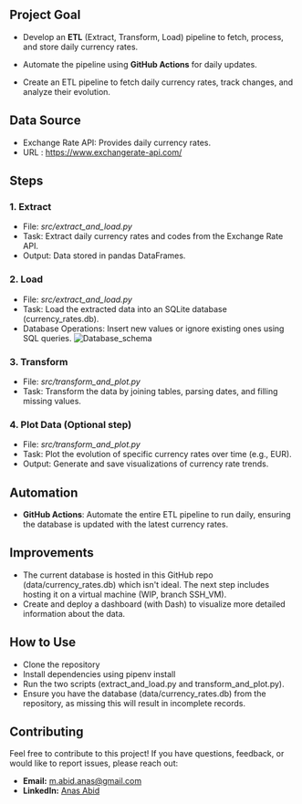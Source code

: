 ## Project Goal
* Develop an **ETL** (Extract, Transform, Load) pipeline to fetch, process, and store daily currency rates.
* Automate the pipeline using **GitHub Actions** for daily updates.

* Create an ETL pipeline to fetch daily currency rates, track changes, and analyze their evolution.

## Data Source
* Exchange Rate API: Provides daily currency rates.
* URL : https://www.exchangerate-api.com/

## Steps
### 1. Extract
* File: *src/extract_and_load.py*
* Task: Extract daily currency rates and codes from the Exchange Rate API.
* Output: Data stored in pandas DataFrames.
### 2. Load
* File: *src/extract_and_load.py*
* Task: Load the extracted data into an SQLite database (currency_rates.db).
* Database Operations: Insert new values or ignore existing ones using SQL queries.
![Database_schema](https://github.com/MrAnasAbid/Currency_rate_extractor/assets/115592120/f869ed1c-5beb-41db-8135-5de21fdc2ee3)

### 3. Transform
* File: *src/transform_and_plot.py*
* Task: Transform the data by joining tables, parsing dates, and filling missing values.
### 4. Plot Data (Optional step)
* File: *src/transform_and_plot.py*
* Task: Plot the evolution of specific currency rates over time (e.g., EUR).
* Output: Generate and save visualizations of currency rate trends.

## Automation
* **GitHub Actions**: Automate the entire ETL pipeline to run daily, ensuring the database is updated with the latest currency rates.

## Improvements
* The current database is hosted in this GitHub repo (data/currency_rates.db) which isn't ideal. The next step includes hosting it on a virtual machine (WIP, branch SSH_VM).
* Create and deploy a dashboard (with Dash) to visualize more detailed information about the data.

## How to Use
* Clone the repository
* Install dependencies using pipenv install
* Run the two scripts (extract_and_load.py and transform_and_plot.py).
* Ensure you have the database (data/currency_rates.db) from the repository, as missing this will result in incomplete records.

## Contributing
Feel free to contribute to this project! If you have questions, feedback, or would like to report issues, please reach out:
- **Email:** m.abid.anas@gmail.com
- **LinkedIn:** [Anas Abid](https://www.linkedin.com/in/abidanas/)
